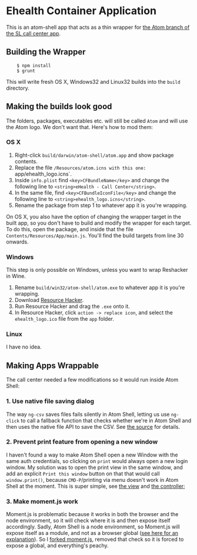 # Ehealth Container Application

This is an atom-shell app that acts as a thin wrapper for [the Atom branch of the SL call center app](https://github.com/eHealthAfrica/sl-ebola-call-admin/tree/atom).

## Building the Wrapper

````
    $ npm install
    $ grunt

````

This will write fresh OS X, Windows32 and Linux32 builds into the `build` directory.

## Making the builds look good

The folders, packages, executables etc. will still be called `Atom` and will use the Atom logo. We don't want that. Here's how to mod them:

### OS X

1. Right-click `build/darwin/atom-shell/atom.app` and show package contents.
2. Replace the file `/Resources/atom.icns with this one: `app/ehealth_logo.icns`.
3. Inside `info.plist` find `<key>CFBundleName</key>` and change the following line to `<string>eHealth - Call Center</string>`.
4. In the same file, find `<key>CFBundleIconFile</key>` and change the following line to `<string>ehealth_logo.icns</string>`.
5. Rename the package from step 1 to whatever app it is you're wrapping.

On OS X, you also have the option of changing the wrapper target in the built app, so you don't have to build and modify the wrapper for each target. To do this, open the package, and inside that the file `Contents/Resources/App/main.js`. You'll find the build targets from line 30 onwards.

### Windows

This step is only possible on Windows, unless you want to wrap Reshacker in Wine.

1. Rename `build/win32/atom-shell/atom.exe` to whatever app it is you're wrapping.
2. Download [Resource Hacker](http://www.angusj.com/resourcehacker/reshack_setup.exe).
3. Run Resource Hacker and drag the `.exe` onto it.
4. In Resource Hacker, click `action -> replace icon`, and select the `ehealth_logo.ico` file from the `app` folder.

### Linux

I have no idea.

## Making Apps Wrappable

The call center needed a few modifications so it would run inside Atom Shell:

### 1. Use native file saving dialog

The way `ng-csv` saves files fails silently in Atom Shell, letting us use `ng-click` to call a fallback function that checks whether we're in Atom Shell and then uses the native file API to save the CSV. See [the source](https://github.com/eHealthAfrica/sl-ebola-call-admin/blob/atom/app/scripts/controllers/calls.js#L313) for details.

### 2. Prevent print feature from opening a new window

I haven't found a way to make Atom Shell open a new Window with the same auth credentials, so clicking on `print` would always open a new login window. My solution was to open the print view in the same window, and add an explicit `Print this window` button on that that would call `window.print()`, because `CMD-P`/printing via menu doesn't work in Atom Shell at the moment. This is super simple, see [the view](https://github.com/eHealthAfrica/sl-ebola-call-admin/blob/atom/app%2Fviews%2Fcalls-print.html#L17) and [the controller](https://github.com/eHealthAfrica/sl-ebola-call-admin/blob/atom/app%2Fscripts%2Fcontrollers%2Fcalls-print.js#L56);

### 3. Make moment.js work

Moment.js is problematic because it works in both the browser and the node environment, so it will check where it is and then expose itself accordingly. Sadly, Atom Shell is a node environment, so Moment.js will expose itself as a module, and not as a browser global ([see here for an explanation](https://github.com/rogerwang/node-webkit/issues/2075)). So I [forked moment.js](https://github.com/espy/moment/blob/develop/moment.js#L2846), removed that check so it is forced to expose a global, and everything's peachy.



